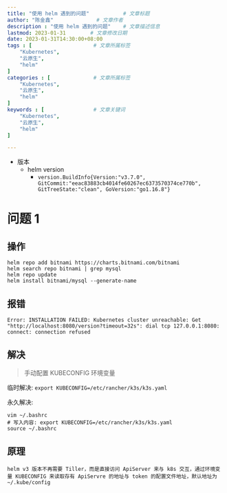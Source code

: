 ```yaml
---
title: "使用 helm 遇到的问题"           # 文章标题
author: "陈金鑫"              # 文章作者
description : "使用 helm 遇到的问题"    # 文章描述信息
lastmod: 2023-01-31        # 文章修改日期
date: 2023-01-31T14:30:00+08:00
tags : [                    # 文章所属标签
    "Kubernetes",
    "云原生",
    "helm"
]
categories : [              # 文章所属标签
    "Kubernetes",
    "云原生",
    "helm"
]
keywords : [                # 文章关键词
    "Kubernetes",
    "云原生",
    "helm"
]

---
```

- 版本
    - helm version
        - `version.BuildInfo{Version:"v3.7.0", GitCommit:"eeac83883cb4014fe60267ec6373570374ce770b", GitTreeState:"clean", GoVersion:"go1.16.8"}`

# 问题 1
## 操作
```
helm repo add bitnami https://charts.bitnami.com/bitnami
helm search repo bitnami | grep mysql
helm repo update
helm install bitnami/mysql --generate-name
```
## 报错
```
Error: INSTALLATION FAILED: Kubernetes cluster unreachable: Get "http://localhost:8080/version?timeout=32s": dial tcp 127.0.0.1:8080: connect: connection refused
```
## 解决
> 手动配置 KUBECONFIG 环境变量

临时解决: `export KUBECONFIG=/etc/rancher/k3s/k3s.yaml`

永久解决:
```
vim ~/.bashrc
# 写入内容: export KUBECONFIG=/etc/rancher/k3s/k3s.yaml
source ~/.bashrc
```
## 原理
```
helm v3 版本不再需要 Tiller，而是直接访问 ApiServer 来与 k8s 交互，通过环境变量 KUBECONFIG 来读取存有 ApiServre 的地址与 token 的配置文件地址，默认地址为 ~/.kube/config
```

